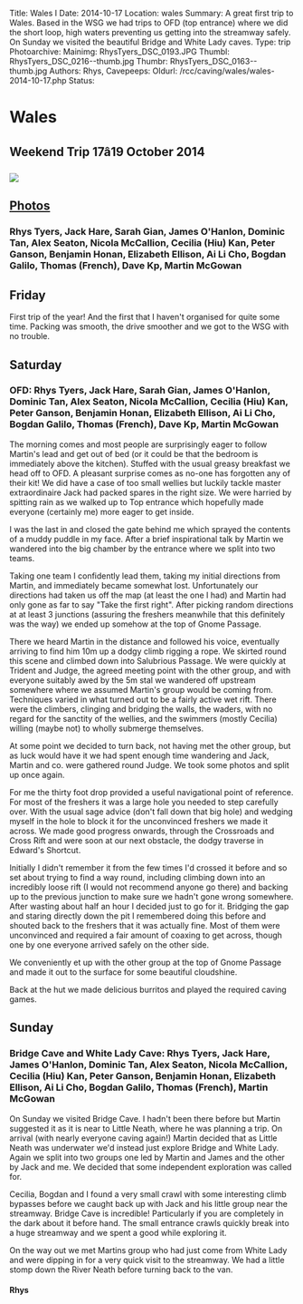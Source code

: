 Title: Wales I
Date: 2014-10-17
Location: wales
Summary: A great first trip to Wales. Based in the WSG we had trips to OFD (top entrance) where we did the short loop, high waters preventing us getting into the streamway safely. On Sunday we visited the beautiful Bridge and White Lady caves.
Type: trip
Photoarchive:
Mainimg: RhysTyers_DSC_0193.JPG
Thumbl: RhysTyers_DSC_0216--thumb.jpg
Thumbr: RhysTyers_DSC_0163--thumb.jpg
Authors:  Rhys, 
Cavepeeps:
Oldurl: /rcc/caving/wales/wales-2014-10-17.php
Status:

#  Wales 

##  Weekend Trip 17â19 October 2014 

[ ![](/caving/photo_archive/trips/2014-10-17%20-%20wales/RhysTyers_DSC_0193.JPG) ](/caving/photo_archive/trips/2014-10-17%20-%20wales/)

##  [ Photos ](/caving/photo_archive/trips/2014-10-17%20-%20wales/)

###  Rhys Tyers, Jack Hare, Sarah Gian, James O'Hanlon, Dominic Tan, Alex Seaton, Nicola McCallion, Cecilia (Hiu) Kan, Peter Ganson, Benjamin Honan, Elizabeth Ellison, Ai Li Cho, Bogdan Galilo, Thomas (French), Dave Kp, Martin McGowan 

##  Friday 

First trip of the year! And the first that I haven't organised for quite some time. Packing was smooth, the drive smoother and we got to the WSG with no trouble. 

##  Saturday 

###  OFD: Rhys Tyers, Jack Hare, Sarah Gian, James O'Hanlon, Dominic Tan, Alex Seaton, Nicola McCallion, Cecilia (Hiu) Kan, Peter Ganson, Benjamin Honan, Elizabeth Ellison, Ai Li Cho, Bogdan Galilo, Thomas (French), Dave Kp, Martin McGowan 

The morning comes and most people are surprisingly eager to follow Martin's lead and get out of bed (or it could be that the bedroom is immediately above the kitchen). Stuffed with the usual greasy breakfast we head off to OFD. A pleasant surprise comes as no-one has forgotten any of their kit! We did have a case of too small wellies but luckily tackle master extraordinaire Jack had packed spares in the right size. We were harried by spitting rain as we walked up to Top entrance which hopefully made everyone (certainly me) more eager to get inside. 

I was the last in and closed the gate behind me which sprayed the contents of a muddy puddle in my face. After a brief inspirational talk by Martin we wandered into the big chamber by the entrance where we split into two teams. 

Taking one team I confidently lead them, taking my initial directions from Martin, and immediately became somewhat lost. Unfortunately our directions had taken us off the map (at least the one I had) and Martin had only gone as far to say "Take the first right". After picking random directions at at least 3 junctions (assuring the freshers meanwhile that this definitely was the way) we ended up somehow at the top of Gnome Passage. 

There we heard Martin in the distance and followed his voice, eventually arriving to find him 10m up a dodgy climb rigging a rope. We skirted round this scene and climbed down into Salubrious Passage. We were quickly at Trident and Judge, the agreed meeting point with the other group, and with everyone suitably awed by the 5m stal we wandered off upstream somewhere where we assumed Martin's group would be coming from. Techniques varied in what turned out to be a fairly active wet rift. There were the climbers, clinging and bridging the walls, the waders, with no regard for the sanctity of the wellies, and the swimmers (mostly Cecilia) willing (maybe not) to wholly submerge themselves. 

At some point we decided to turn back, not having met the other group, but as luck would have it we had spent enough time wandering and Jack, Martin and co. were gathered round Judge. We took some photos and split up once again. 

For me the thirty foot drop provided a useful navigational point of reference. For most of the freshers it was a large hole you needed to step carefully over. With the usual sage advice (don't fall down that big hole) and wedging myself in the hole to block it for the unconvinced freshers we made it across. We made good progress onwards, through the Crossroads and Cross Rift and were soon at our next obstacle, the dodgy traverse in Edward's Shortcut. 

Initially I didn't remember it from the few times I'd crossed it before and so set about trying to find a way round, including climbing down into an incredibly loose rift (I would not recommend anyone go there) and backing up to the previous junction to make sure we hadn't gone wrong somewhere. After wasting about half an hour I decided just to go for it. Bridging the gap and staring directly down the pit I remembered doing this before and shouted back to the freshers that it was actually fine. Most of them were unconvinced and required a fair amount of coaxing to get across, though one by one everyone arrived safely on the other side. 

We conveniently et up with the other group at the top of Gnome Passage and made it out to the surface for some beautiful cloudshine. 

Back at the hut we made delicious burritos and played the required caving games. 

##  Sunday 

###  Bridge Cave and White Lady Cave: Rhys Tyers, Jack Hare, James O'Hanlon, Dominic Tan, Alex Seaton, Nicola McCallion, Cecilia (Hiu) Kan, Peter Ganson, Benjamin Honan, Elizabeth Ellison, Ai Li Cho, Bogdan Galilo, Thomas (French), Martin McGowan 

On Sunday we visited Bridge Cave. I hadn't been there before but Martin suggested it as it is near to Little Neath, where he was planning a trip. On arrival (with nearly everyone caving again!) Martin decided that as Little Neath was underwater we'd instead just explore Bridge and White Lady. Again we split into two groups one led by Martin and James and the other by Jack and me. We decided that some independent exploration was called for. 

Cecilia, Bogdan and I found a very small crawl with some interesting climb bypasses before we caught back up with Jack and his little group near the streamway. Bridge Cave is incredible! Particularly if you are completely in the dark about it before hand. The small entrance crawls quickly break into a huge streamway and we spent a good while exploring it. 

On the way out we met Martins group who had just come from White Lady and were dipping in for a very quick visit to the streamway. We had a little stomp down the River Neath before turning back to the van. 

####  Rhys 
